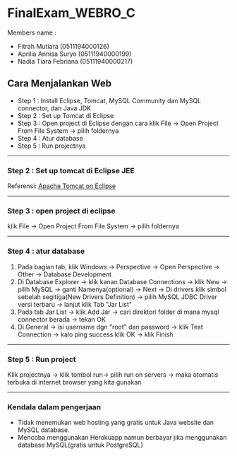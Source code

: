 # FinalExam_WEBRO_C

Members name :
- Fitrah Mutiara (0511194000126)
- Aprilia Annisa Suryo (05111940000199)
- Nadia Tiara Febriana (05111940000217)

## Cara Menjalankan Web

- Step 1 : Install Eclipse, Tomcat, MySQL Community dan MySQL connector, dan Java JDK
- Step 2 : Set up Tomcat di Eclipse
- Step 3 : Open project di Eclipse dengan cara klik File -> Open Project From File System -> pilih foldernya
- Step 4 : Atur database
- Step 5 : Run projectnya

---------------------------------------------------------------------------------------------------------------------------------------

### Step 2 : Set up tomcat di Eclipse JEE
Referensi: [Apache Tomcat on Eclipse](https://crunchify.com/step-by-step-guide-to-setup-and-install-apache-tomcat-server-in-eclipse-development-environment-ide/)

-------------------------------------------------------------------------------------------------------------------------------------------

### Step 3 : open project di eclipse
klik File -> Open Project From File System -> pilih foldernya

-------------------------------------------------------------------------------------------------------------------------------------------

### Step 4 : atur database
1. Pada bagian tab, klik Windows -> Perspective -> Open Perspective -> Other -> Database Development
2. Di Database Explorer -> klik kanan Database Connections -> klik New -> pilih MySQL -> ganti Namenya(optional) -> Next -> Di drivers klik simbol sebelah segitiga(New Drivers Definition) -> pilih MySQL JDBC Driver versi terbaru -> lanjut klik Tab "Jar List"
3. Pada tab Jar List -> klik Add Jar -> cari direktori folder di mana mysql connector berada -> tekan OK
4. Di General -> isi username dgn "root" dan password -> klik Test Connection -> kalo ping success klik OK -> klik Finish

-------------------------------------------------------------------------------------------------------------------------------------------

### Step 5 : Run project
Klik projectnya -> klik tombol run-> pilih run on servers -> maka otomatis terbuka di internet browser yang kita gunakan

--------------------------------------------------------------------------------------------------------------------------------------------

### Kendala dalam pengerjaan
- Tidak menemukan web hosting yang gratis untuk Java website dan MySQL database.
- Mencoba menggunakan Herokuapp namun berbayar jika menggunakan database MySQL(gratis untuk PostgreSQL)
